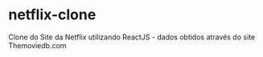 # netflix-clone
Clone do Site da Netflix utilizando ReactJS - dados obtidos através do site Themoviedb.com
